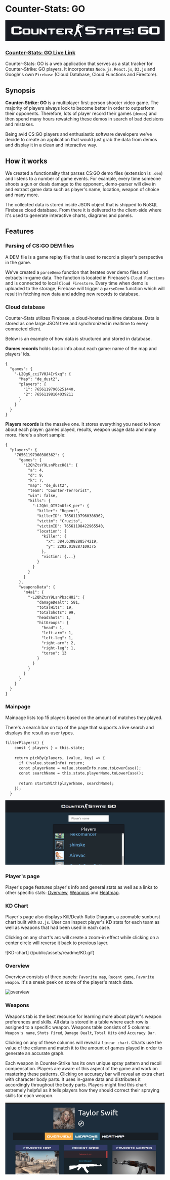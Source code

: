 # Counter-Stats: GO

![CS-Stats-Logo](public/assets/readme/cs-stats-logo.png)

### [Counter-Stats: GO Live Link][firebase]
[firebase]: https://cs-go-33263.firebaseapp.com

Counter-Stats: GO is a web application that serves as a stat tracker for Counter-Strike: GO players. It incorporates `Node.js`, `React.js`, `D3.js` and Google's own `Firebase` (Cloud Database, Cloud Functions and Firestore).

## Synopsis
**Counter-Strike: GO** is a multiplayer first-person shooter video game. The majority of players always look to become better in order to outperform their opponents. Therefore, lots of player record their games (`demos`) and then spend many hours rewatching these demos in search of bad decisions and mistakes.

Being avid CS:GO players and enthusiastic software developers we've decide to create an application that would just grab the data from demos and display it in a clean and interactive way.

## How it works
We created a functionality that parses CS:GO demo files (extension is `.dem`) and listens to a number of game events. For example, every time someone shoots a gun or deals damage to the opponent, demo-parser will dive in and extract game data such as player's name, location, weapon of choice and many more.

The collected data is stored inside JSON object that is shipped to NoSQL Firebase cloud database. From there it is delivered to the client-side where it's used to generate interactive charts, diagrams and panels.

## Features

### Parsing of CS:GO DEM files
A DEM file is a game replay file that is used to record a player's perspective in the game.

We've created a `parseDemo` function that iterates over demo files and extracts in-game data. The function is located in Firebase's `Cloud Functions` and is connected to local `Cloud Firestore`. Every time when demo is uploaded to the storage, Firebase will trigger a `parseDemo` function which will result in fetching new data and adding new records to database.

### Cloud database
Counter-Stats utilizes Firebase, a cloud-hosted realtime database. Data is stored as one large JSON tree and synchronized in realtime to every connected client.

Below is an example of how data is structured and stored in database.

**Games records** holds basic info about each game: name of the map and players' ids.

```
{
  "games": {
    "-L2QgK_cci7V0J4Ir9xq": {
      "Map": "de_dust2",
      "players": {
        "1": 76561197966251440,
        "2": 76561198164039211
      }
    }
  }
}
```
**Players records** is the massive one. It stores everything you need to know about each player: games played, results, weapon usage data and many more. Here's a short sample:

```
{
  "players": {
    "76561197960386362": {
      "games": {
        "L2QhZtsY9LsnPbzcH8i": {
          "a": 4,
          "d": 9,
          "k": 7,
          "map": "de_dust2",
          "team": "Counter-Terrorist",
          "win": false,
          "kills": {
            "-L2Qht_OI52nUfcK_per": {
              "killer": "Repent",
              "killerID": 76561197960386362,
              "victim": "Cruzito",
              "victimID": 76561198422965540,
              "location": {
                "killer": {
                  "x": 384.6308288574219,
                  "y": 2202.019287109375
                },
                "victim": {...}
              }
            }
          }
        }
      },
      "weaponsData": {
        "m4a1": {
          "-L2QhZtsY9LsnPbzcH8i": {
              "damageDealt": 581,
              "totalHits": 19,
              "totalShots": 99,
              "headShots": 1,
              "hitGroups": {
                "head": 1,
                "left-arm": 1,
                "left-leg": 1,
                "right-arm": 2,
                "right-leg": 1,
                "torso": 13
              }
            }
          }
        }
      }
    }
  }
}
```

### Mainpage
Mainpage lists top 15 players based on the amount of matches they played.

There's a search bar on top of the page that supports a live search and displays the result as user types.

```  
filterPlayers() {
    const { players } = this.state;

    return pickBy(players, (value, key) => {
      if (!value.steamInfo) return;
      const playerName = value.steamInfo.name.toLowerCase();
      const searchName = this.state.playerName.toLowerCase();

      return startsWith(playerName, searchName);
    });
  }
  ```

![filter](/public/assets/readme/filter.gif)

### Player's page
Player's page features player's info and general stats as well as a links to other specific stats: [Overview](###overview), [Weapons](###weapons) and [Heatmap](###heatmap).

### KD Chart
Player's page also displays Kill/Death Ratio Diagram, a zoomable sunburst chart built with `D3.js`. User can inspect player's KD stats for each team as well as weapons that had been used in each case.

Clicking on any chart's arc will create a zoom-in effect while clicking on a center circle will reverse it back to previous layer.

![KD-chart] (/public/assets/readme/KD.gif)

### Overview
Overview consists of three panels: `Favorite map`, `Recent game`, `Favorite weapon`. It's a sneak peek on some of the player's match data.

![overview](/public/assets/readme/Overview.gif)

### Weapons
Weapons tab is the best resource for learning more about player's weapon preferences and skills. All data is stored in a table where each row is assigned to a specific weapon. Weapons table consists of 5 columns: `Weapon's name`, `Shots Fired`, `Damage Dealt`, `Total Hits` and `Accuracy Bar`.

Clicking on any of these columns will reveal a `linear chart`. Charts use the value of the column and match it to the amount of games played in order to generate an accurate graph.

Each weapon in Counter-Strike has its own unique spray pattern and recoil compensation. Players are aware of this aspect of the game and work on mastering these patterns. Clicking on accuracy bar will reveal an extra chart with character body parts. It uses in-game data and distributes it accordingly throughout the body parts. Players might find this chart extremely helpful as it tells players how they should correct their spraying skills for each weapon.

![weapons](/public/assets/readme/Weapons.gif)
